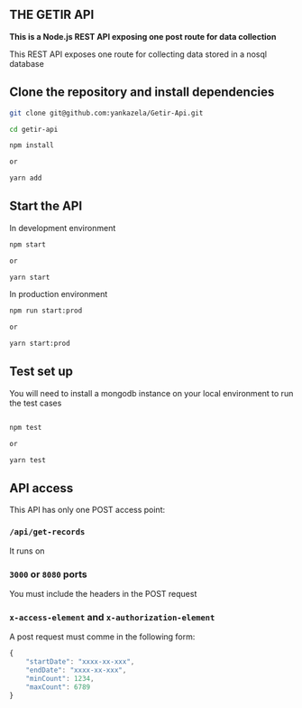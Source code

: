 ## THE GETIR API

**This is a Node.js REST API exposing one post route for data collection**

This REST API exposes one route for collecting data stored in a nosql database

## Clone the repository and install dependencies

```bash
git clone git@github.com:yankazela/Getir-Api.git

cd getir-api

npm install

or

yarn add
```

## Start the API 

In development environment

```bash
npm start

or

yarn start

```

In production environment

```bash
npm run start:prod

or

yarn start:prod

```
## Test set up

You will need to install a mongodb instance on your local environment to run the test cases

```bash

npm test

or

yarn test

```

## API access

This API has only one POST access point:

### `/api/get-records`

It runs on

### `3000` or `8080` ports

You must include the headers in the POST request

### `x-access-element` and `x-authorization-element`

A post request must comme in the following form:

```js
{
    "startDate": "xxxx-xx-xxx",
    "endDate": "xxxx-xx-xxx",
    "minCount": 1234,
    "maxCount": 6789
}

```


